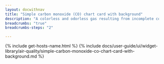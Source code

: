 ```yaml
---
layout: docwithnav
title: "Simple carbon monoxide (CO) chart card with background"
description: "A colorless and odorless gas resulting from incomplete combustion, particularly in motor vehicles. Results displayed by combining the latest and aggregated values and optional simplified chart."
breadcrumbs: "true"
breadcrumbs-steps: "2"

---
```

{% include get-hosts-name.html %}
{% include docs/user-guide/ui/widget-library/air-quality/simple-carbon-monoxide-co-chart-card-with-background.md %}
